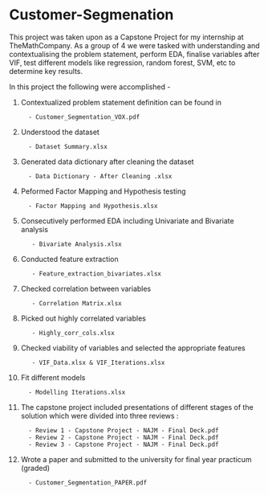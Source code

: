 # Customer-Segmenation

This project was taken upon as a Capstone Project for my internship at TheMathCompany. As a group of 4 we were tasked with understanding and contextualising the problem statement, perform EDA, finalise variables after VIF, test different models like regression, random forest, SVM, etc to determine key results. 

In this project the following were accomplished - 

1. Contextualized problem statement definition can be found in

         - Customer_Segmentation_VOX.pdf

2. Understood the dataset

         - Dataset Summary.xlsx

3. Generated data dictionary after cleaning the dataset

         - Data Dictionary - After Cleaning .xlsx

4. Peformed Factor Mapping and Hypothesis testing

         - Factor Mapping and Hypothesis.xlsx

5. Consecutively performed EDA including Univariate and Bivariate analysis
    
          - Bivariate Analysis.xlsx

6. Conducted feature extraction

          - Feature_extraction_bivariates.xlsx

7. Checked correlation between variables

          - Correlation Matrix.xlsx

8. Picked out highly correlated variables

          - Highly_corr_cols.xlsx

9. Checked viability of variables and selected the appropriate features

          - VIF_Data.xlsx & VIF_Iterations.xlsx

10. Fit different models

          - Modelling Iterations.xlsx

11. The capstone project included presentations of different stages of the solution which were divided into three reviews : 

          - Review 1 - Capstone Project - NAJM - Final Deck.pdf
          - Review 2 - Capstone Project - NAJM - Final Deck.pdf
          - Review 3 - Capstone Project - NAJM - Final Deck.pdf
   
12. Wrote a paper and submitted to the university for final year practicum (graded)

          - Customer_Segmentation_PAPER.pdf 



